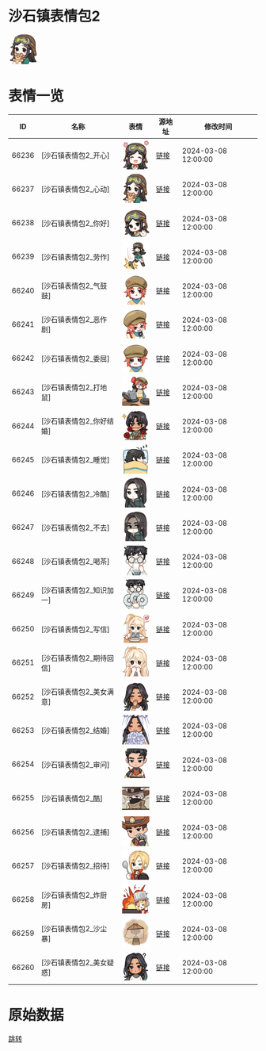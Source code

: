 # 沙石镇表情包2

<img src="./cover.png" height="60" alt="cover" />

# 表情一览

|ID|名称|表情|源地址|修改时间|
|----|----|----|----|----|
|66236|[沙石镇表情包2_开心]|<img src="./pic/066236_%5B沙石镇表情包2_开心%5D.png" height="60" alt="开心"/>|[链接](https://i0.hdslb.com/bfs/garb/2b0c35e2606f78727ddaa799705299c2814f5d2e.png)|2024-03-08 12:00:00|
|66237|[沙石镇表情包2_心动]|<img src="./pic/066237_%5B沙石镇表情包2_心动%5D.png" height="60" alt="心动"/>|[链接](https://i0.hdslb.com/bfs/garb/3a8e7841dacb8fca59f127b127e1b952875ee61d.png)|2024-03-08 12:00:00|
|66238|[沙石镇表情包2_你好]|<img src="./pic/066238_%5B沙石镇表情包2_你好%5D.png" height="60" alt="你好"/>|[链接](https://i0.hdslb.com/bfs/garb/575c2ab84e9a9b3468d007a5004b97ea2c5991f7.png)|2024-03-08 12:00:00|
|66239|[沙石镇表情包2_劳作]|<img src="./pic/066239_%5B沙石镇表情包2_劳作%5D.png" height="60" alt="劳作"/>|[链接](https://i0.hdslb.com/bfs/garb/19f8da4abce3a52f43fc9e536cf7654ec714a0ed.png)|2024-03-08 12:00:00|
|66240|[沙石镇表情包2_气鼓鼓]|<img src="./pic/066240_%5B沙石镇表情包2_气鼓鼓%5D.png" height="60" alt="气鼓鼓"/>|[链接](https://i0.hdslb.com/bfs/garb/5b59cc1838b5b05ab66cd6552ef27b6cefb873b9.png)|2024-03-08 12:00:00|
|66241|[沙石镇表情包2_恶作剧]|<img src="./pic/066241_%5B沙石镇表情包2_恶作剧%5D.png" height="60" alt="恶作剧"/>|[链接](https://i0.hdslb.com/bfs/garb/65e62a6b5648f62608610cf95af0f8c5d2cfef55.png)|2024-03-08 12:00:00|
|66242|[沙石镇表情包2_委屈]|<img src="./pic/066242_%5B沙石镇表情包2_委屈%5D.png" height="60" alt="委屈"/>|[链接](https://i0.hdslb.com/bfs/garb/6a3e0f38a45affddc6b04c47ae46fd60fac34b1a.png)|2024-03-08 12:00:00|
|66243|[沙石镇表情包2_打地鼠]|<img src="./pic/066243_%5B沙石镇表情包2_打地鼠%5D.png" height="60" alt="打地鼠"/>|[链接](https://i0.hdslb.com/bfs/garb/817e26c6c8509fd6a61b69c6fa507d0b2a2b3428.png)|2024-03-08 12:00:00|
|66244|[沙石镇表情包2_你好结婚]|<img src="./pic/066244_%5B沙石镇表情包2_你好结婚%5D.png" height="60" alt="你好结婚"/>|[链接](https://i0.hdslb.com/bfs/garb/b1c40b3d55f03f19ecc11b3c0d6c2fb74b6774e2.png)|2024-03-08 12:00:00|
|66245|[沙石镇表情包2_睡觉]|<img src="./pic/066245_%5B沙石镇表情包2_睡觉%5D.png" height="60" alt="睡觉"/>|[链接](https://i0.hdslb.com/bfs/garb/7c6cdaf64beeafed26f95f00e27e72fd1a910cba.png)|2024-03-08 12:00:00|
|66246|[沙石镇表情包2_冷酷]|<img src="./pic/066246_%5B沙石镇表情包2_冷酷%5D.png" height="60" alt="冷酷"/>|[链接](https://i0.hdslb.com/bfs/garb/4c7e1c88ca6ee4afad9d0d21803eba563a632b59.png)|2024-03-08 12:00:00|
|66247|[沙石镇表情包2_不去]|<img src="./pic/066247_%5B沙石镇表情包2_不去%5D.png" height="60" alt="不去"/>|[链接](https://i0.hdslb.com/bfs/garb/b0a33e9dabbd09b3657f2951e239f0cf50ff80b7.png)|2024-03-08 12:00:00|
|66248|[沙石镇表情包2_喝茶]|<img src="./pic/066248_%5B沙石镇表情包2_喝茶%5D.png" height="60" alt="喝茶"/>|[链接](https://i0.hdslb.com/bfs/garb/ce3152528393192a24966d9fe3ea28cee88d2c3e.png)|2024-03-08 12:00:00|
|66249|[沙石镇表情包2_知识加一]|<img src="./pic/066249_%5B沙石镇表情包2_知识加一%5D.png" height="60" alt="知识加一"/>|[链接](https://i0.hdslb.com/bfs/garb/4af8068bb4da6f52c4e0c97fd97cabb1e9b45083.png)|2024-03-08 12:00:00|
|66250|[沙石镇表情包2_写信]|<img src="./pic/066250_%5B沙石镇表情包2_写信%5D.png" height="60" alt="写信"/>|[链接](https://i0.hdslb.com/bfs/garb/3503c888be7be42fc94105c4758868c56a8f20f2.png)|2024-03-08 12:00:00|
|66251|[沙石镇表情包2_期待回信]|<img src="./pic/066251_%5B沙石镇表情包2_期待回信%5D.png" height="60" alt="期待回信"/>|[链接](https://i0.hdslb.com/bfs/garb/408dfb02ee8c7f168963fc9719c6d9c45b5b59c5.png)|2024-03-08 12:00:00|
|66252|[沙石镇表情包2_美女满意]|<img src="./pic/066252_%5B沙石镇表情包2_美女满意%5D.png" height="60" alt="美女满意"/>|[链接](https://i0.hdslb.com/bfs/garb/ce0119cf8552a776001f18484d807614cb9f281d.png)|2024-03-08 12:00:00|
|66253|[沙石镇表情包2_结婚]|<img src="./pic/066253_%5B沙石镇表情包2_结婚%5D.png" height="60" alt="结婚"/>|[链接](https://i0.hdslb.com/bfs/garb/1371283357e288c3f129f8bf3742a8c023150e8e.png)|2024-03-08 12:00:00|
|66254|[沙石镇表情包2_审问]|<img src="./pic/066254_%5B沙石镇表情包2_审问%5D.png" height="60" alt="审问"/>|[链接](https://i0.hdslb.com/bfs/garb/09b5cd05faf76f1edafcbf06dec17a737d431683.png)|2024-03-08 12:00:00|
|66255|[沙石镇表情包2_酷]|<img src="./pic/066255_%5B沙石镇表情包2_酷%5D.png" height="60" alt="酷"/>|[链接](https://i0.hdslb.com/bfs/garb/688b2a8a2e920bbbea1f264c1dad812a5236535d.png)|2024-03-08 12:00:00|
|66256|[沙石镇表情包2_逮捕]|<img src="./pic/066256_%5B沙石镇表情包2_逮捕%5D.png" height="60" alt="逮捕"/>|[链接](https://i0.hdslb.com/bfs/garb/443e43d3a93c01a5a160ecc2991bb989e527f4c9.png)|2024-03-08 12:00:00|
|66257|[沙石镇表情包2_招待]|<img src="./pic/066257_%5B沙石镇表情包2_招待%5D.png" height="60" alt="招待"/>|[链接](https://i0.hdslb.com/bfs/garb/a9cb2d57062d31a6b05a74abc0f2b89549e197c6.png)|2024-03-08 12:00:00|
|66258|[沙石镇表情包2_炸厨房]|<img src="./pic/066258_%5B沙石镇表情包2_炸厨房%5D.png" height="60" alt="炸厨房"/>|[链接](https://i0.hdslb.com/bfs/garb/4172b9ceb4314da52eb9b8126db365e30c21aa37.png)|2024-03-08 12:00:00|
|66259|[沙石镇表情包2_沙尘暴]|<img src="./pic/066259_%5B沙石镇表情包2_沙尘暴%5D.png" height="60" alt="沙尘暴"/>|[链接](https://i0.hdslb.com/bfs/garb/b225f4f35b602eaf63d130847179a04e5afdeb7f.png)|2024-03-08 12:00:00|
|66260|[沙石镇表情包2_美女疑惑]|<img src="./pic/066260_%5B沙石镇表情包2_美女疑惑%5D.png" height="60" alt="美女疑惑"/>|[链接](https://i0.hdslb.com/bfs/garb/e96c2c2179bfcadc882a76518c6ae8ae5e73bca2.png)|2024-03-08 12:00:00|

# 原始数据

[跳转](./raw.json)

